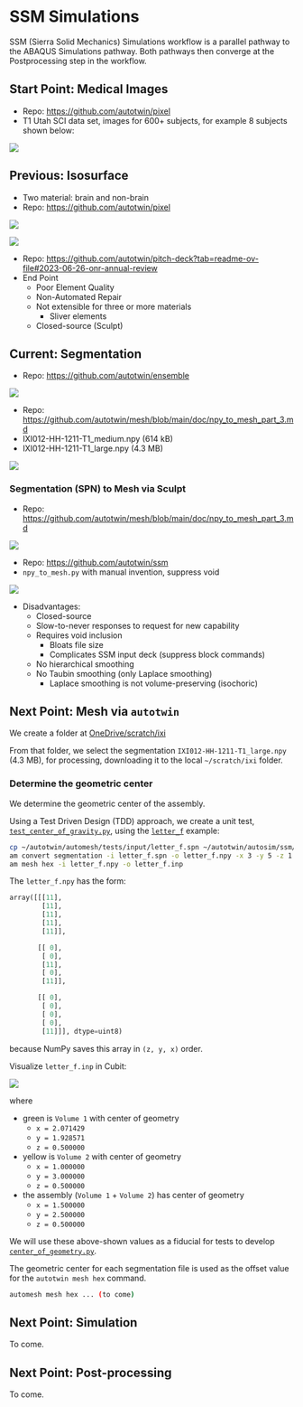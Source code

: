 # SSM Simulations

SSM (Sierra Solid Mechanics) Simulations workflow is a parallel pathway to the
ABAQUS Simulations pathway.  Both pathways then converge at the Postprocessing
step in the workflow.

## Start Point: Medical Images

* Repo: https://github.com/autotwin/pixel
* T1 Utah SCI data set, images for 600+ subjects, for example 8 subjects shown below:

![](../fig/ixi_8_subjects.png)

## Previous: Isosurface

* Two material: brain and non-brain
* Repo: https://github.com/autotwin/pixel

![](../fig/ixi_8_subjects_isosurface.png)

![](../fig/isosurface_to_mesh_cubit.png)

* Repo: https://github.com/autotwin/pitch-deck?tab=readme-ov-file#2023-06-26-onr-annual-review
* End Point
  * Poor Element Quality
  * Non-Automated Repair
  * Not extensible for three or more materials
    * Sliver elements
  * Closed-source (Sculpt)

## Current: Segmentation

* Repo: https://github.com/autotwin/ensemble

![](../fig/ixi_ensemble.png)

* Repo: https://github.com/autotwin/mesh/blob/main/doc/npy_to_mesh_part_3.md
* IXI012-HH-1211-T1_medium.npy (614 kB)
* IXI012-HH-1211-T1_large.npy (4.3 MB)

![](../fig/ixi_segmentation.png)

### Segmentation (SPN) to Mesh via Sculpt

* Repo: https://github.com/autotwin/mesh/blob/main/doc/npy_to_mesh_part_3.md

![](../fig/ixi_segmentation_spn_to_mesh_sculpt.png)

* Repo: https://github.com/autotwin/ssm
* `npy_to_mesh.py` with manual invention, suppress void

![](../fig/ixi_cubit_ssm_sim.jpeg)

* Disadvantages:
  * Closed-source
  * Slow-to-never responses to request for new capability
  * Requires void inclusion
    * Bloats file size
    * Complicates SSM input deck (suppress block commands)
  * No hierarchical smoothing
  * No Taubin smoothing (only Laplace smoothing)
    * Laplace smoothing is not volume-preserving (isochoric)

## Next Point: Mesh via `autotwin`

We create a folder at [OneDrive/scratch/ixi](https://1drv.ms/f/c/3cc1bee5e2795295/Et9W9UNhD51KnhfjpWm8lvwBzF2q5-22-kdbkfc_TMKExQ?e=oAbF6a)

From that folder, we select the segmentation
`IXI012-HH-1211-T1_large.npy` (4.3 MB),
for processing, downloading it to the local `~/scratch/ixi` folder.

### Determine the geometric center

We determine the geometric center of the assembly.

Using a Test Driven Design (TDD) approach, we create a unit test,
[`test_center_of_gravity.py`](test_center_of_geometry.py), using the
[`letter_f`](https://autotwin.github.io/automesh/examples/unit_tests/index.html#letter-f)
example:

```sh
cp ~/autotwin/automesh/tests/input/letter_f.spn ~/autotwin/autosim/ssm/.
am convert segmentation -i letter_f.spn -o letter_f.npy -x 3 -y 5 -z 1
am mesh hex -i letter_f.npy -o letter_f.inp
```

The `letter_f.npy` has the form:

```python
array([[[11],
        [11],
        [11],
        [11],
        [11]],

       [[ 0],
        [ 0],
        [11],
        [ 0],
        [11]],

       [[ 0],
        [ 0],
        [ 0],
        [ 0],
        [11]]], dtype=uint8)
```

because NumPy saves this array in `(z, y, x)` order.

Visualize `letter_f.inp` in Cubit:

![](../fig/letter_f_in_cubit.png)

where

* green is `Volume 1` with center of geometry
  * `x = 2.071429`
  * `y = 1.928571`
  * `z = 0.500000`
* yellow is `Volume 2` with center of geometry
  * `x = 1.000000`
  * `y = 3.000000`
  * `z = 0.500000`
* the assembly (`Volume 1` + `Volume 2`) has center of geometry
  * `x = 1.500000`
  * `y = 2.500000`
  * `z = 0.500000`

We will use these above-shown values as a fiducial for tests to develop
[`center_of_geometry.py`](center_of_geometry.py).

The geometric center for each segmentation file is used as the offset value
for the `autotwin mesh hex` command.

```sh
automesh mesh hex ... (to come)
```

## Next Point: Simulation

To come.

## Next Point: Post-processing

To come.